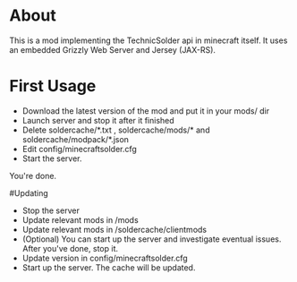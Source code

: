 # About

This is a mod implementing the TechnicSolder api in minecraft itself. It uses an embedded Grizzly Web Server and Jersey (JAX-RS).

# First Usage

 * Download the latest version of the mod and put it in your mods/ dir
 * Launch server and stop it after it finished
 * Delete soldercache/\*.txt , soldercache/mods/\* and soldercache/modpack/\*.json
 * Edit config/minecraftsolder.cfg
 * Start the server.

You're done.

#Updating

 * Stop the server
 * Update relevant mods in /mods
 * Update relevant mods in /soldercache/clientmods
 * (Optional) You can start up the server and investigate eventual issues. After you've done, stop it.
 * Update version in config/minecraftsolder.cfg
 * Start up the server. The cache will be updated.

